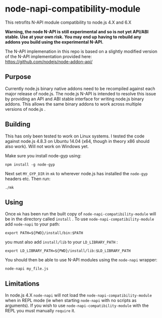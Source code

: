 # node-napi-compatibility-module
This retrofits N-API module compatibility to node.js 4.X and 6.X

**Warning, the node N-API is still experimental and so is not yet API/ABI stable. Use at your own risk. You may end up having to rebuild any addons you build using the experimental N-API.** 

The N-API implemenation in this repo is based on a slightly modified version of the N-API implementation provided here: https://github.com/nodejs/node-addon-api/

Purpose
-------

Currently node.js binary native addons need to be recompiled against each major release of node.js. The node.js N-API is intended to resolve this issue by providing an API and ABI stable interface for writing node.js binary addons. This allows the same binary addons to work across multiple versions of node.js . 

Building
--------

This has only been tested to work on Linux systems. I tested the code against node.js 4.8.3 on Ubuntu 14.04 (x64, though in theory x86 should also work). Will not work on Windows yet.

Make sure you install node-gyp using:

```npm install -g node-gyp```

Next set ``MY_GYP_DIR`` in ``mk`` to wherever node.js has installed the ``node-gyp`` headers etc. Then run:

```./mk```

Using
-----

Once ``mk`` has been run the built copy of ``node-napi-compatibility-module`` will be in the directory called ``install`` . To use ``node-napi-compatibility-module`` add ``node-napi`` to your path:

```export PATH=${PWD}/install/bin:$PATH```

you must also add ``install/lib`` to your ``LD_LIBRARY_PATH`` :

```export LD_LIBRARY_PATH=${PWD}/install/lib:$LD_LIBRARY_PATH``` 

You should then be able to use N-API modules using the ``node-napi`` wrapper:

```node-napi my_file.js```

Limitations
-----------

In node.js 4.X ``node-napi`` will not load the ``node-napi-compatibility-module`` when in REPL mode (ie when starting ``node-napi`` with no scripts as arguments). If you wish to use ``node-napi-compatibility-module`` with the REPL you must manually ``require`` it.
